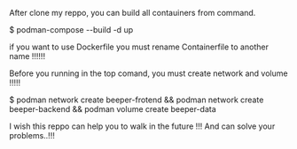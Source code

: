 After clone my reppo, you can build all contauiners from command.

$ podman-compose --build -d up

if you want to use Dockerfile you must rename Containerfile to another name !!!!!!

Before you running in the top comand, you must create network and volume !!!!!

$ podman network create beeper-frotend && podman network create beeper-backend && podman volume create beeper-data

I wish this reppo can help you to walk in the future !!! And can solve your problems..!!!
